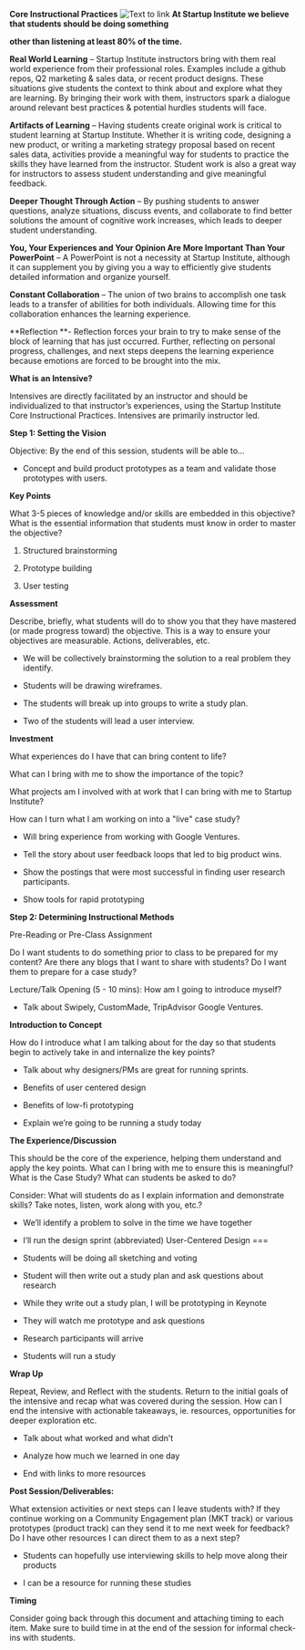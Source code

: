 **Core Instructional Practices**
![Text to link](https://www.filepicker.io/api/file/UOFJHyP7R0P5CqERT9Ef)
**At Startup Institute we believe that students should be doing something**

**other than listening at least 80% of the time.**

**Real World Learning** – Startup Institute instructors bring with them real world experience from their professional roles. Examples include a github repos, Q2 marketing & sales data, or recent product designs.  These situations give students the context to think about and explore what they are learning.  By bringing their work with them, instructors spark a dialogue around relevant best practices & potential hurdles students will face.

**Artifacts of Learning** – Having students create original work is critical to student learning at Startup Institute.  Whether it is writing code, designing a new product, or writing a marketing strategy proposal based on recent sales data, activities provide a meaningful way for students to practice the skills they have learned from the instructor.  Student work is also a great way for instructors to assess student understanding and give meaningful feedback.

**Deeper Thought Through Action** – By pushing students to answer questions, analyze situations, discuss events, and collaborate to find better solutions the amount of cognitive work increases, which leads to deeper student understanding.

**You, Your Experiences and Your Opinion Are More Important Than Your PowerPoint** – A PowerPoint is not a necessity at Startup Institute, although it can supplement you by giving you a way to efficiently give students detailed information and organize yourself.

**Constant Collaboration** – The union of two brains to accomplish one task leads to a transfer of abilities for both individuals.  Allowing time for this collaboration enhances the learning experience.

**Reflection **- Reflection forces your brain to try to make sense of the block of learning that has just occurred.  Further, reflecting on personal progress, challenges, and next steps deepens the learning experience because emotions are forced to be brought into the mix.

**What is an Intensive?**

Intensives are directly facilitated by an instructor and should be individualized to that instructor’s experiences, using the Startup Institute Core Instructional Practices. Intensives are primarily instructor led.

**Step 1:  Setting the Vision**

Objective: By the end of this session, students will be able to…

* Concept and build product prototypes as a team and validate those prototypes with users.

**Key Points**

What 3-5 pieces of knowledge and/or skills are embedded in this objective? What is the essential information that students must know in order to master the objective? 

1. Structured brainstorming

2. Prototype building

3. User testing

**Assessment**

Describe, briefly, what students will do to show you that they have mastered (or made progress toward) the objective. This is a way to ensure your objectives are measurable.  Actions, deliverables, etc.

* We will be collectively brainstorming the solution to a real problem they identify.

* Students will be drawing wireframes.

* The students will break up into groups to write a study plan.

* Two of the students will lead a user interview.

**Investment**

What experiences do I have that can bring content to life?

What can I bring with me to show the importance of the topic?

What projects am I involved with at work that I can bring with me to Startup Institute?

How can I turn what I am working on into a "live" case study?

* Will bring experience from working with Google Ventures.

* Tell the story about user feedback loops that led to big product wins.

* Show the postings that were most successful in finding user research participants.

* Show tools for rapid prototyping

**Step 2:  Determining Instructional Methods**

Pre-Reading or Pre-Class Assignment

Do I want students to do something prior to class to be prepared for my content?  Are there any blogs that I want to share with students? Do I want them to prepare for a case study?

Lecture/Talk Opening (5 - 10 mins): How am I going to introduce myself?

* Talk about Swipely, CustomMade, TripAdvisor Google Ventures. 

**Introduction to Concept**

How do I introduce what I am talking about for the day so that students begin to actively take in and internalize the key points?

* Talk about why designers/PMs are great for running sprints.

* Benefits of user centered design

* Benefits of low-fi prototyping

* Explain we’re going to be running a study today

**The Experience/Discussion**

This should be the core of the experience, helping them understand and apply the key points.  What can I bring with me to ensure this is meaningful? What is the Case Study? What can students be asked to do?

Consider: What will students do as I explain information and demonstrate skills?  Take notes, listen, work along with you, etc.?

* We’ll identify a problem to solve in the time we have together

* I’ll run the design sprint (abbreviated)
User-Centered Design
===

* Students will be doing all sketching and voting

* Student will then write out a study plan and ask questions about research

* While they write out a study plan, I will be prototyping in Keynote

* They will watch me prototype and ask questions

* Research participants will arrive

* Students will run a study

**Wrap Up**

Repeat, Review, and Reflect with the students. Return to the initial goals of the intensive and recap what was covered during the session. How can I end the intensive with actionable takeaways, ie. resources, opportunities for deeper exploration etc.

* Talk about what worked and what didn’t

* Analyze how much we learned in one day

* End with links to more resources

**Post Session/Deliverables:**

What extension activities or next steps can I leave students with? If they continue working on a Community Engagement plan (MKT track) or various prototypes (product track) can they send it to me next week for feedback? Do I have other resources I can direct them to as a next step?

* Students can hopefully use interviewing skills to help move along their products

* I can be a resource for running these studies

**Timing**

Consider going back through this document and attaching timing to each item. Make sure to build time in at the end of the session for informal check-ins with students.


